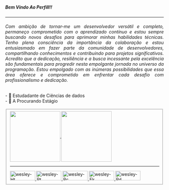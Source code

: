 
<body >
  <h5>Bem Vindo Ao Perfill!!</h5>
  <hr>
   <h6 align="justify">Com ambição de tornar-me um desenvolvedor versátil e completo, permaneço comprometido com o aprendizado contínuo e estou sempre buscando novos desafios para aprimorar minhas habilidades técnicas.
    Tenho plena consciência da importância da colaboração e estou entusiasmado em fazer parte da comunidade de desenvolvedores, compartilhando conhecimentos e contribuindo para projetos significativos.
    Acredito que a dedicação, resiliência e a busca incessante pela excelência são fundamentais para progredir nesta empolgante jornada no universo da programação. Estou empolgado com as inúmeras possibilidades que essa área     oferece e comprometido em enfrentar cada desafio com profissionalismo e dedicação.
  </h6>
   - 📕 Estudadante de Ciências de dados<br>
   - 💼 A Procurando Estágio<br>
   <br>
   
 <fieldset>
   <div>
    <a href="https://github.com/Dev-Wesley-sl">
      <img height=160 align="center" src="https://github-readme-stats.vercel.app/api?username=Dev-Wesley-sl&show_icons=true&theme=radical" />
    </a>
    <a href="https://github.com/Dev-Wesley-sl">
      <img height=160 align="center" src="https://github-readme-stats.vercel.app/api/top-langs?username=Dev-Wesley-sl&show_icons=true&theme=radical&layout=compact&langs_count=8&card_width=320" />
   </div>
   <hr>
   <div style="display: inline_block>
     <link rel="folha de estilo" href="https://cdn.jsdelivr.net/gh/devicons/devicon@v2.15.1/devicon.min.css">
       <img alingn="center" alt="wesley-Ht" height="30" width="80" src="https://cdn.jsdelivr.net/gh/devicons/devicon/icons/html5/html5-original-wordmark.svg"" />
       <img alingn="center" alt="wesley-Pt" height="30" width="80" src="https://cdn.jsdelivr.net/gh/devicons/devicon/icons/python/python-original-wordmark.svg" />
       <img alingn="center" alt="wesley-Pc" height="30" width="80" src="https://cdn.jsdelivr.net/gh/devicons/devicon/icons/pycharm/pycharm-original.svg" />
       <img alingn="center" alt="wesley-Fk" height="30" width="80" src="https://cdn.jsdelivr.net/gh/devicons/devicon/icons/flask/flask-original.svg" />
       <img alingn="center" alt="wesley-Pd" height="30" width="80" src="https://cdn.jsdelivr.net/gh/devicons/devicon/icons/pandas/pandas-original-wordmark.svg" />
   </div>
</fieldset>
 
</body>

